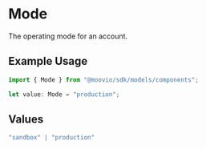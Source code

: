 # Mode

The operating mode for an account.

## Example Usage

```typescript
import { Mode } from "@moovio/sdk/models/components";

let value: Mode = "production";
```

## Values

```typescript
"sandbox" | "production"
```